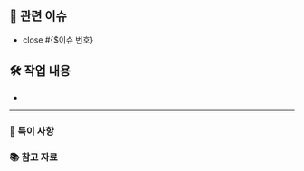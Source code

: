 ## 🚀 관련 이슈

<!-- 이슈 번호를 적고 이슈를 close 해주세요-->
<!--- ex) #이슈번호, #이슈번호 -->

- close #{$이슈 번호}

## 🛠️ 작업 내용

<!-- 작업한 내용을 적어주세요-->
- 

---
### 📌 특이 사항

<!-- 팀원이 알아야 할 사항을 적어주세요 -->
<!-- 논의해야할 부분이 있다면 적어주세요 -->

### 📚 참고 자료

<!--- 작업 시 참고한 자료를 공유해주세요 -->
